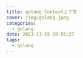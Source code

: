 ```yaml
---
title: golang Context上下文
cover: /img/golang.jpeg
categories:
  - golang
date: 2021-11-15 18:56:27
tags: 
  - golang
---
```

